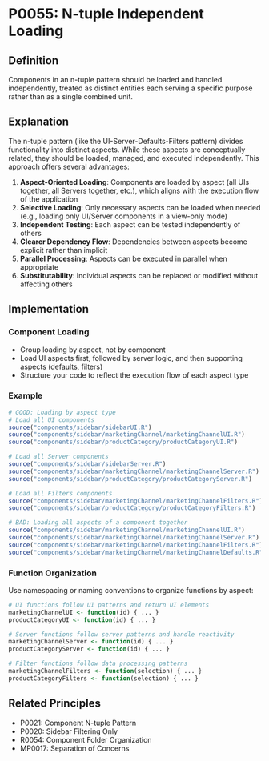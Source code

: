 # P0055: N-tuple Independent Loading

## Definition
Components in an n-tuple pattern should be loaded and handled independently, treated as distinct entities each serving a specific purpose rather than as a single combined unit.

## Explanation
The n-tuple pattern (like the UI-Server-Defaults-Filters pattern) divides functionality into distinct aspects. While these aspects are conceptually related, they should be loaded, managed, and executed independently. This approach offers several advantages:

1. **Aspect-Oriented Loading**: Components are loaded by aspect (all UIs together, all Servers together, etc.), which aligns with the execution flow of the application
2. **Selective Loading**: Only necessary aspects can be loaded when needed (e.g., loading only UI/Server components in a view-only mode)
3. **Independent Testing**: Each aspect can be tested independently of others
4. **Clearer Dependency Flow**: Dependencies between aspects become explicit rather than implicit
5. **Parallel Processing**: Aspects can be executed in parallel when appropriate
6. **Substitutability**: Individual aspects can be replaced or modified without affecting others

## Implementation

### Component Loading
- Group loading by aspect, not by component
- Load UI aspects first, followed by server logic, and then supporting aspects (defaults, filters)
- Structure your code to reflect the execution flow of each aspect type

### Example
```r
# GOOD: Loading by aspect type
# Load all UI components
source("components/sidebar/sidebarUI.R")
source("components/sidebar/marketingChannel/marketingChannelUI.R")
source("components/sidebar/productCategory/productCategoryUI.R")

# Load all Server components
source("components/sidebar/sidebarServer.R")
source("components/sidebar/marketingChannel/marketingChannelServer.R")
source("components/sidebar/productCategory/productCategoryServer.R")

# Load all Filters components
source("components/sidebar/marketingChannel/marketingChannelFilters.R")
source("components/sidebar/productCategory/productCategoryFilters.R")

# BAD: Loading all aspects of a component together
source("components/sidebar/marketingChannel/marketingChannelUI.R")
source("components/sidebar/marketingChannel/marketingChannelServer.R")
source("components/sidebar/marketingChannel/marketingChannelFilters.R")
source("components/sidebar/marketingChannel/marketingChannelDefaults.R")
```

### Function Organization
Use namespacing or naming conventions to organize functions by aspect:

```r
# UI functions follow UI patterns and return UI elements
marketingChannelUI <- function(id) { ... }
productCategoryUI <- function(id) { ... }

# Server functions follow server patterns and handle reactivity
marketingChannelServer <- function(id) { ... }
productCategoryServer <- function(id) { ... }

# Filter functions follow data processing patterns
marketingChannelFilters <- function(selection) { ... }
productCategoryFilters <- function(selection) { ... }
```

## Related Principles
- P0021: Component N-tuple Pattern
- P0020: Sidebar Filtering Only
- R0054: Component Folder Organization
- MP0017: Separation of Concerns
